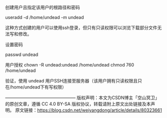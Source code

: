 创建用户且指定该用户的根路径和密码

useradd -d /home/undead -m undead

这种方式创建的用户可以使用ssh登录，但只有只读权限可以浏览下载部分文件无法写和修改。

设置密码

passwd undead


用户授权
chown -R undead:undead /home/undead
chmod 760 /home/undead

验证，使用 undead 用户SSH连接至服务器（该用户拥有只读权限且只在/home/undead下有写权限）



————————————————
版权声明：本文为CSDN博主「空山冥卫」的原创文章，遵循 CC 4.0 BY-SA 版权协议，转载请附上原文出处链接及本声明。
原文链接：https://blog.csdn.net/weiyangdong/article/details/80323661